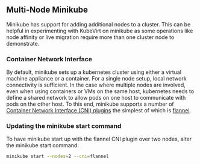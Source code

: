 ## Multi-Node Minikube

Minikube has support for adding additional nodes to a cluster. This can be
helpful in experimenting with KubeVirt on minikube as some operations like node
affinity or live migration require more than one cluster node to demonstrate.

### Container Network Interface

By default, minikube sets up a kubernetes cluster using either a virtual
machine appliance or a container. For a single node setup, local network
connectivity is sufficient. In the case where multiple nodes are involved, even
when using containers or VMs on the same host, kubernetes needs to define a
shared network to allow pods on one host to communicate with pods on the other
host. To this end, minikube supports a number of [Container Network Interface
(CNI) plugins](https://kubernetes.io/docs/concepts/extend-kubernetes/compute-storage-net/network-plugins/)
the simplest of which is [flannel](https://github.com/flannel-io/flannel#flannel).

### Updating the minikube start command

To have minikube start up with the flannel CNI plugin over two nodes, alter the minikube start command:

```bash
minikube start --nodes=2 --cni=flannel
```
